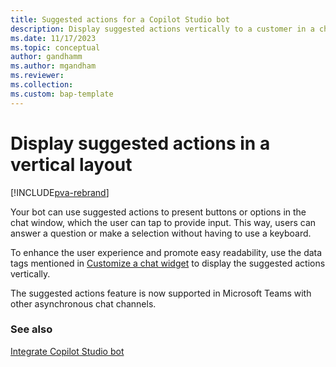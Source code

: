 ```yaml
---
title: Suggested actions for a Copilot Studio bot
description: Display suggested actions vertically to a customer in a chat widget.
ms.date: 11/17/2023
ms.topic: conceptual
author: gandhamm
ms.author: mgandham
ms.reviewer:
ms.collection:
ms.custom: bap-template
---
```


# Display suggested actions in a vertical layout

[!INCLUDE[pva-rebrand](../../includes/cc-pva-rebrand.md)]

Your bot can use suggested actions to present buttons or options in the chat window, which the user can tap to provide input. This way, users can answer a question or make a selection without having to use a keyboard.

To enhance the user experience and promote easy readability, use the data tags mentioned in [Customize a chat widget](customize-chat-widget.md) to display the suggested actions vertically.

The suggested actions feature is now supported in Microsoft Teams with other asynchronous chat channels.

### See also

[Integrate Copilot Studio bot](../administer/configure-bot-virtual-agent.md)  
